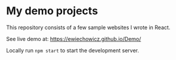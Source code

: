 # My demo projects

This repository consists of a few sample websites I wrote in React.

See live demo at: https://ewiechowicz.github.io/Demo/

Locally run `npm start` to start the development server.
